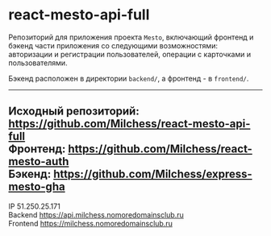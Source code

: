 # react-mesto-api-full
Репозиторий для приложения проекта `Mesto`, включающий фронтенд и бэкенд части приложения со следующими возможностями: авторизации и регистрации пользователей, операции с карточками и пользователями. 

Бэкенд расположен в директории `backend/`, а фронтенд - в `frontend/`. 

------
Исходный репозиторий: https://github.com/Milchess/react-mesto-api-full <br>
Фронтенд: https://github.com/Milchess/react-mesto-auth <br>
Бэкенд: https://github.com/Milchess/express-mesto-gha
------

IP  51.250.25.171 <br>
Backend  https://api.milchess.nomoredomainsclub.ru <br>
Frontend  https://milchess.nomoredomainsclub.ru